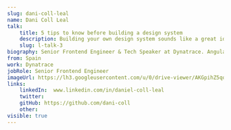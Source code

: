 ```yaml
---
slug: dani-coll-leal
name: Dani Coll Leal
talk: 
    title: 5 tips to know before building a design system
    description: Building your own design system sounds like a great idea, but keeping it alive, maintained & useful is a challenge. Let’s explore some ideas to empower your options of success.
    slug: l-talk-3
biography: Senior Frontend Engineer & Tech Speaker at Dynatrace. Angular dev since v1.
from: Spain
work: Dynatrace
jobRole: Senior Frontend Engineer
imageUrl: https://lh3.googleusercontent.com/u/0/drive-viewer/AKGpihZ5qo9GKb7MvT5QiJsuAInK9Ddrh5sLeINRh60KzBGqteroED_tUuu0XjJVL9p2ataHrxKVHF2xYSCuqJKV1GDWpzSzct0sUA=w1920-h1080-rw-v1
links:
    linkedIn:  www.linkedin.com/in/daniel-coll-leal
    twitter: 
    gitHub: https://github.com/dani-coll
    other: 
visible: true
---
```

